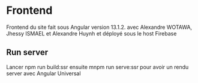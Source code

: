 
# Frontend

Frontend du site fait sous Angular version 13.1.2. avec Alexandre WOTAWA, Jhessy ISMAEL et Alexandre Huynh et déployé sous le host Firebase

## Run server

Lancer npm run build:ssr ensuite mnpm run serve:ssr pour avoir un rendu server avec Angular Universal
